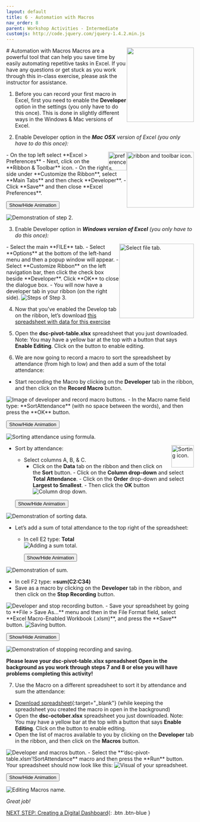 ```yaml
---
layout: default
title: 6 - Automation with Macros
nav_order: 8
parent: Workshop Activities - Intermediate
customjs: http://code.jquery.com/jquery-1.4.2.min.js
---
```

 <img src="images/excel-automation-01.png" style="float:right;width:180px;height:200px;"> 
# Automation with Macros
Macros are a powerful tool that can help you save time by easily automating repetitive tasks in Excel. If you have any questions or get stuck as you work through this in-class exercise, please ask the instructor for assistance. 

1. Before you can record your first macro in Excel, first you need to enable the **Developer** option in the settings (you only have to do this once). This is done in slightly different ways in the Windows & Mac versions of Excel.

2. Enable Developer option in the _**Mac OSX** version of Excel  (you only have to do this once):_
 <img src="images/excel-automation-04.png" style="float:right;width:180px;height:150px;" alt="ribbon and toolbar icon."> 
  <img src="images/excel-automation-03.png" style="float:right;width:50px;height:50px;" alt="preferences."> 
  - On the top left select **Excel > Preferences** 
  - Next, click on the **Ribbon & Toolbar** icon.
  - On the right side under **Customize the Ribbon**, select **Main Tabs** and then check **Developer**.
  - Click **Save** and then close **Excel Preferences**.
  
  <button onclick="toggle('gif1')">Show/Hide Animation</button>
<div id="gif1">
    <img src="images/excel-automation-05.gif" alt="Demonstration of step 2.">
     </div> 

 
 
3. Enable Developer option in _**Windows version of Excel**  (you only have to do this once):_
 <img src="images/excel-automation-02.png" style="float:right;width:200px;height:200px;" alt="Select file tab."> 
  - Select the main **FILE** tab.
  - Select **Options** at the bottom of the left-hand menu and then a popup window will appear.
  - Select **Customize Ribbon** on the left navigation bar, then click the check box beside **Developer**. Click **OK** to close the dialogue box.
  - You will now have a developer tab in your ribbon (on the right side).
 <img src="images/excel-automation-06.png" alt="Steps of Step 3."> 
 
4. Now that you’ve enabled the Develop tab on the ribbon, let’s download [this spreadsheet with data for this exercise](https://bit.ly/dsc-pivot-table)

5. Open the **dsc-pivot-table.xlsx** spreadsheet that you just downloaded. Note: You may have a yellow bar at the top with a button that says **Enable Editing**. Click on the button to enable editing.

6. We are now going to record a macro to sort the spreadsheet by attendance (from high to low) and then add a sum of the total attendance:
  - Start recording the Macro by clicking on the **Developer** tab in the ribbon, and then click on the **Record Macro** button.
  <img src="images/excel-automation-07.png" alt="Image of developer and record macro buttons."> 
  - In the Macro name field type: **SortAttendance** (with no space between the words), and then press the **OK** button.<br>
  
  <button onclick="toggle('gif2')">Show/Hide Animation</button>
<div id="gif2">
     <img src="images/excel-automation-08.gif" alt="Sorting attendance using formula."> 
     </div> 

 
  - Sort by attendance: <img src="images/excel-automation-09.png" style="float:right" width="60" height="60" alt="Sorting icon."><br>
    - Select columns A, B, & C.
       - Click on the **Data** tab on the ribbon and then click on the **Sort** button. 
              - Click on the **Column drop-down** and select **Total Attendance**.
              - Click on the **Order** drop-down and select **Largest to Smallest**. 
              - Then click the **OK** button
              <img src="images/excel-automation-10.png" alt="Column drop down."> 
               
    <button onclick="toggle('gif3')">Show/Hide Animation</button>
<div id="gif3">
     <img src="images/excel-automation-11.gif" alt="Demonstration of sorting data.">
     </div> 

               
  - Let’s add a sum of total attendance to the top right of the spreadsheet:
     - In cell E2 type: **Total**<br>
              <img src="images/excel-automation-12.png" alt="Adding a sum total."> 

       <button onclick="toggle('gif4')">Show/Hide Animation</button>
<div id="gif4">
      <img src="images/excel-automation-13.gif" alt="Demonstration of sum."><br>
     </div> 
        
   - In cell F2 type: **=sum(C2:C34)**
  - Save as a macro by clicking on the **Developer** tab in the ribbon, and then click on the **Stop Recording** button.
   <img src="images/excel-automation-15.png" alt="Developer and stop recording button."> 
  - Save your spreadsheet by going to **File > Save As…** menu and then in the File Format field, select **Excel Macro-Enabled Workbook (.xlsm)**, and press the **Save** button.
  <img src="images/excel-automation-14.png" alt="Saving button."> 

  <button onclick="toggle('gif5')">Show/Hide Animation</button>
<div id="gif5">
      <img src="images/excel-automation-16.gif" alt="Demonstration of stopping recording and saving."> <br>
     </div> 

  
  **Please leave your dsc-pivot-table.xlsx spreadsheet Open in the background as you work through steps 7 and 8 or else you will have problems completing this activity!**

7. Use the Macro on a different spreadsheet to sort it by attendance and sum the attendance:
  - [Download spreadsheet](docs/dsc-october.xlsx){:target="_blank"} (while keeping the spreadsheet you created the macro in open in the background)
  - Open the **dsc-october.xlsx** spreadsheet you just downloaded. Note: You may have a yellow bar at the top with a button that says **Enable Editing**. Click on the button to enable editing.
  - Open the list of macros available to you by clicking on the **Developer** tab in the ribbon, and then click on the **Macros** button.
  <img src="images/excel-automation-17.png" alt="Developer and macros button.">
  - Select the **‘dsc-pivot-table.xlsm’!SortAttendance** macro and then press the **Run** button. Your spreadsheet should now look like this:
<img src="images/excel-automation-18.png" alt="Visual of your spreadsheet.">

<button onclick="toggle('gif6')">Show/Hide Animation</button>
<div id="gif6">
      <img src="images/excel-automation-19.gif" alt="Editing Macros name."> <br>
     </div> 



_Great job!_

<script>  

    function toggle(input) {
        var x = document.getElementById(input);
        if (x.style.display === "none") {
            x.style.display = "block";
        } else {
            x.style.display = "none";
        }
    }
</script>

[NEXT STEP: Creating a Digital Dashboard](digital-dashboard.html){: .btn .btn-blue }
